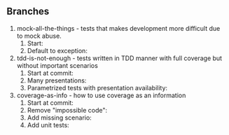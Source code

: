 ## Branches
1. mock-all-the-things - tests that makes development more difficult due to mock abuse.
   1. Start:
   2. Default to exception: 
2. tdd-is-not-enough - tests written in TDD manner with full coverage but without important scenarios
   1. Start at commit: 
   2. Many presentations:
   3. Parametrized tests with presentation availability: 
3. coverage-as-info - how to use coverage as an information
   1. Start at commit: 
   2. Remove "impossible code":
   3. Add missing scenario: 
   4. Add unit tests: 